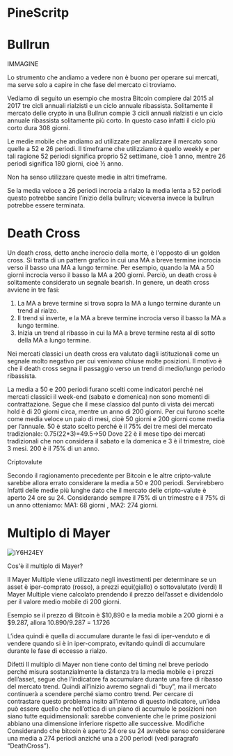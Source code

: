 # PineScritp

# Bullrun

IMMAGINE

Lo strumento che andiamo a vedere non è buono per operare sui mercati, ma serve solo a capire in che fase del mercato ci troviamo.

Vediamo di seguito un esempio che mostra Bitcoin compiere dal 2015 al 2017 tre cicli annuali rialzisti e un ciclo annuale ribassista. Solitamente il mercato delle crypto in una Bullrun compie 3 cicli annuali rialzisti e un ciclo annuale ribassista solitamente più corto. In questo caso infatti il ciclo più corto dura 308 giorni.

Le medie mobile che andiamo ad utilizzate per analizzare il mercato sono quelle a 52 e 26 periodi. Il timeframe che utilizziamo è quello weekly e per tali ragione 52 periodi significa proprio 52 settimane, cioè 1 anno, mentre 26 periodi significa 180 giorni, cioè ½ anno.

Non ha senso utilizzare queste medie in altri timeframe.

Se la media veloce a 26 periodi incrocia a rialzo la media lenta a 52 periodi questo potrebbe sancire l’inizio della bullrun; viceversa invece la bullrun potrebbe essere terminata.

# Death Cross

Un death cross, detto anche incrocio della morte, è l'opposto di un golden cross. Si tratta di un pattern grafico in cui una MA a breve termine incrocia verso il basso una MA a lungo termine. Per esempio, quando la MA a 50 giorni incrocia verso il basso la MA a 200 giorni. Perciò, un death cross è solitamente considerato un segnale bearish.
In genere, un death cross avviene in tre fasi:
1) La MA a breve termine si trova sopra la MA a lungo termine durante un trend al rialzo.
2) Il trend si inverte, e la MA a breve termine incrocia verso il basso la MA a lungo termine.
3) Inizia un trend al ribasso in cui la MA a breve termine resta al di sotto della MA a lungo termine.

Nei mercati classici un death cross era valutato dagli istituzionali come un segnale molto negativo per cui venivano chiuse molte posizioni. Il motivo è che il death cross segna il passaggio verso un trend di medio/lungo periodo ribassista.

La media a 50 e 200 periodi furano scelti come indicatori perché nei mercati classici il week-end (sabato e domenica) non sono momenti di contrattazione. Segue che il mese classico dal punto di vista dei mercati hold è di 20 giorni circa, mentre un anno di 200 giorni. Per cui furono scelte come media veloce un paio di mesi, cioè 50 giorni e 200 giorni come media per l’annuale.
50 è stato scelto perché è il 75% dei tre mesi del mercato tradizionale: 0.75(22*3)=49.5->50
Dove 22 è il mese tipo dei mercati tradizionali che non considera il sabato e la domenica e 3 è il trimestre, cioè 3 mesi.
200 è il 75% di un anno.

Criptovalute

Secondo il ragionamento precedente per Bitcoin e le altre cripto-valute sarebbe allora errato considerare la media a 50 e 200 periodi. Servirebbero Infatti delle medie più lunghe dato che il mercato delle cripto-valute è aperto 24 ore su 24. Considerando sempre il 75% di un trimestre e il 75% di un anno otteniamo: MA1: 68 giorni , MA2: 274 giorni.

# Multiplo di Mayer

![iY6H24EY](https://user-images.githubusercontent.com/57445485/124763548-60303e80-df34-11eb-8a92-4b64ed81df4b.png)

Cos'è il multiplo di Mayer?

Il Mayer Multiple viene utilizzato negli investimenti per determinare se un asset è iper-comprato (rosso), a prezzi equi(giallo) o sottovalutato (verdi)
Il Mayer Multiple viene calcolato prendendo il prezzo dell’asset e dividendolo per il valore medio mobile di 200 giorni.

Esempio se il prezzo di Bitcoin  è $10,890 e la media mobile a 200 giorni è a $9.287, allora
10.890/9.287 = 1.1726

L’idea quindi è quella di accumulare durante le fasi di iper-venduto e di vendere quando si è in iper-comprato, evitando quindi di accumulare durante le fase di eccesso a rialzo.

Difetti
Il multiplo di Mayer non tiene conto del timing nel breve periodo perché misura sostanzialmente la distanza tra la media mobile e i prezzi dell’asset, segue che l’indicatore fa accumulare durante una fare di ribasso del mercato trend. Quindi all’inizio avremo segnali di “buy”, ma il mercato continuerà a scendere perché siamo contro trend.
Per cercare di contrastare questo problema insito all’interno di questo indicatore, un’idea può essere quello che nell’ottica di un piano di accumulo le posizioni non siano tutte equidimensionali: sarebbe conveniente che le prime posizioni abbiano una dimensione inferiore rispetto alle successive. 
Modifiche
Considerando che bitcoin è aperto 24 ore su 24 avrebbe senso considerare una media a 274 periodi anziché una a 200 periodi (vedi paragrafo “DeathCross”).

